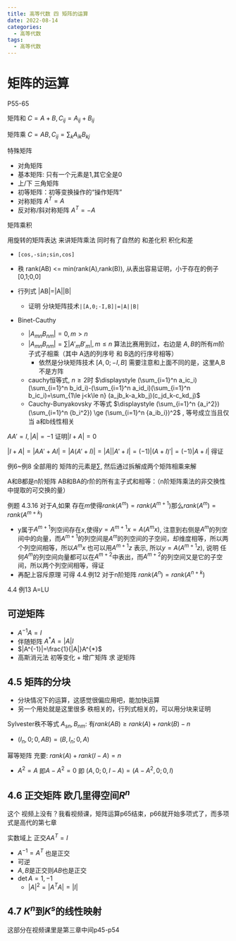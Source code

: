 ```yaml
---
title: 高等代数 四 矩阵的运算
date: 2022-08-14
categories:
  - 高等代数
tags:
  - 高等代数
---
```


# 矩阵的运算

P55-65


<!--more-->

矩阵和 $C=A+B, C_{ij}=A_{ij}+B_{ij}$

矩阵乘 $C=AB, C_{ij}=\sum_{k} A_{ik}B_{kj}$


特殊矩阵
- 对角矩阵
- 基本矩阵: 只有一个元素是1,其它全是0
- 上/下 三角矩阵
- 初等矩阵：初等变换操作的“操作矩阵”
- 对称矩阵 $A^T = A$
- 反对称/斜对称矩阵 $A^T=-A$

矩阵乘积

用旋转的矩阵表达 来讲矩阵乘法 同时有了自然的 和差化积 积化和差
- `[cos,-sin;sin,cos]`


- 秩 rank(AB) <= min(rank(A),rank(B)), 从表出容易证明，小于存在的例子 [0,1;0,0]
- 行列式 |AB|=|A||B| 
	- 证明 分块矩阵技术`|[A,0;-I,B]|=|A||B|`
- Binet-Cauthy
	- $|A_{mn}B_{nm}| = 0, m > n$
	- $|A_{mn}B_{nm}| = \sum |A'_{m}B'_{m}|, m \le n$ 算法比赛用到过，右边是 $A,B$的所有$m$阶子式子相乘（其中 A选的列序号 和 B选的行序号相等）
		- 依然是分块矩阵技术 $[A,0;-I,B]$ 需要注意和上面不同的是，这里A,B不是方阵
	- cauchy恒等式, $n\ge 2$时 $\displaystyle (\sum_{i=1}^n a_ic_i)(\sum_{i=1}^n b_id_i)-(\sum_{i=1}^n a_id_i)(\sum_{i=1}^n b_ic_i)=\sum_{1\le j<k\le n} (a_jb_k-a_kb_j)(c_jd_k-c_kd_j)$
	- Cauchy-Bunyakovsky 不等式 $\displaystyle (\sum_{i=1}^n {a_i^2})(\sum_{i=1}^n {b_i^2}) \ge (\sum_{i=1}^n {a_ib_i})^2$ , 等号成立当且仅当 a和b线性相关

$AA'=I,|A|=-1$ 证明$|I+A|=0$

$|I+A|=|AA'+AI|=|A(A'+I)|=|A||A'+I|=(-1)|(A+I)'|=(-1)|A+I|$ 得证

例6~例8 全部用的 矩阵的元素是$\sum$, 然后通过拆解成两个矩阵相乘来解

A和B都是n阶矩阵 AB和BA的r阶的所有主子式和相等：（n阶矩阵乘法的非交换性中提取的可交换的量）

例题 4.3.16 对于$A$,如果 存在$m$使得$rank(A^m)=rank(A^{m+1})$那么$rank(A^m)=rank(A^{m+k})$
- y属于$A^{m+1}$列空间存在$x$,使得$y=A^{m+1}x=A(A^{m}x)$, 注意到右侧是$A^m$的列空间中的向量，而$A^{m+1}$的列空间是$A^m$的列空间的子空间，却维度相等，所以两个列空间相等，所以$A^mx$ 也可以用$A^{m+1}z$ 表示, 所以$y=A(A^{m+1}z)$, 说明 任何$A^m$的列空间向量都可以在$A^{m+2}$中表出，而$A^{m+2}$的列空间又是它的子空间，所以两个列空间相等，得证
- 再配上容斥原理 可得 4.4.例12 对于n阶矩阵 $rank(A^n)=rank(A^{n+k})$

4.4 例13 A=LU

## 可逆矩阵

- $A^{-1}A=I$
- 伴随矩阵 $A^{*}A=|A|I$
- $|A^{-1}|=\frac{1}{|A|}A^{*}$
- 高斯消元法 初等变化 + 增广矩阵 求 逆矩阵

## 4.5 矩阵的分块

- 分块情况下的运算，这感觉很偏应用吧，能加快运算
- 另一个用处就是这里很多 秩相关的，行列式相关的，可以用分块来证明

Sylvester秩不等式  $A_{sn},B_{nm}$: 有$rank(AB)\ge rank(A)+rank(B)-n$
- $(I_n,0;0,AB)=(B,I_n;0,A)$

幂等矩阵 充要: $rank(A)+rank(I-A)=n$
- $A^2=A$ 即$A-A^2=0$ 即 $(A,0;0,I-A)=(A-A^2,0;0,I)$ 



## 4.6 正交矩阵 欧几里得空间$R^n$

这个 视频上没有？我看视频课，矩阵运算p65结束，p66就开始多项式了，而多项式是高代的第七章

实数域上 正交$AA^T=I$
- $A^{-1}=A^T$ 也是正交
- 可逆
- $A,B$是正交则$AB$也是正交
- $\det A= 1,-1$
	- $|A|^2=|A^TA|=|I|$

## 4.7 $K^n$到$K^s$的线性映射

这部分在视频课里是第三章中间p45-p54



